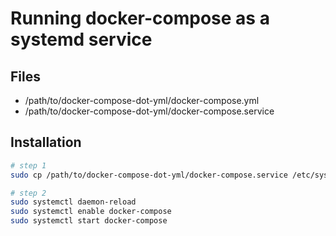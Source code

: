 # Running docker-compose as a systemd service

## Files

- /path/to/docker-compose-dot-yml/docker-compose.yml
- /path/to/docker-compose-dot-yml/docker-compose.service

## Installation

```bash
# step 1
sudo cp /path/to/docker-compose-dot-yml/docker-compose.service /etc/systemd/system/docker-compose.service

# step 2
sudo systemctl daemon-reload
sudo systemctl enable docker-compose
sudo systemctl start docker-compose
```

